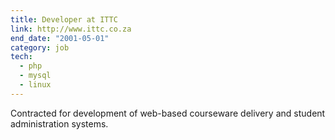 ```yaml
---
title: Developer at ITTC
link: http://www.ittc.co.za
end_date: "2001-05-01"
category: job
tech: 
  - php
  - mysql
  - linux
---
```

Contracted for development of web-based courseware delivery and student administration systems.
